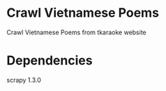 # Crawl Vietnamese Poems

Crawl Vietnamese Poems from tkaraoke website

# Dependencies

scrapy 1.3.0